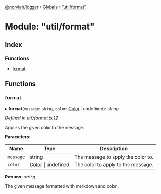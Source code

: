 [@norviah/logger](../README.md) › [Globals](../globals.md) › ["util/format"](_util_format_.md)

# Module: "util/format"

## Index

### Functions

* [format](_util_format_.md#format)

## Functions

###  format

▸ **format**(`message`: string, `color`: [Color](_types_color_.md#color) | undefined): *string*

*Defined in [util/format.ts:12](https://github.com/norviah/logger/blob/4552f79/src/util/format.ts#L12)*

Applies the given color to the message.

**Parameters:**

Name | Type | Description |
------ | ------ | ------ |
`message` | string | The message to apply the color to. |
`color` | [Color](_types_color_.md#color) &#124; undefined | The color to apply to the message. |

**Returns:** *string*

The given message formatted with markdown and color.
